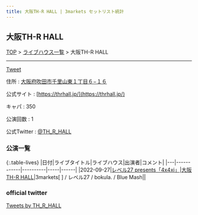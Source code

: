 ```yaml
---
title: 大阪TH-R HALL | 3markets セットリスト統計
---
```

## 大阪TH-R HALL

[TOP](/setlist/) > [ライブハウス一覧](livehouses.html) > 大阪TH-R HALL

___

<a href="https://twitter.com/share?ref_src=twsrc%5Etfw" data-text="3markets[ ]セットリスト > 大阪TH-R HALL" class="twitter-share-button" data-via="3markets" data-hashtags="3markets" data-related="3markets" data-show-count="false">Tweet</a>

住所
:    <a href="https://www.google.co.jp/maps/search/%E5%A4%A7%E9%98%AA%E5%BA%9C%E5%90%B9%E7%94%B0%E5%B8%82%E5%8D%83%E9%87%8C%E5%B1%B1%E6%9D%B1%EF%BC%91%E4%B8%81%E7%9B%AE%EF%BC%96%E2%88%92%EF%BC%91%EF%BC%96" rel="noopener noreferrer" target="_blank">大阪府吹田市千里山東１丁目６−１６</a>

公式サイト
:    [https://thrhall.jp/](https://thrhall.jp/)

キャパ
:    350

公演回数
: 1


公式Twitter
: <a href="https://twitter.com/TH_R_HALL">@TH_R_HALL</a>


### 公演一覧

{:.table-lives}
|日付|ライブタイトル|ライブハウス|出演者|コメント|
|---|------------|----------|-----|------|
|<span class="nowrap">2022-09-27</span>|[レベル27 presents「4x4xi」](live036.html)|[大阪TH-R HALL](livehouse028.html)|3markets[ ] / レベル27 / bokula. / Blue Mash||




### official twitter

<a class="twitter-timeline" href="https://twitter.com/TH_R_HALL?ref_src=twsrc%5Etfw">Tweets by TH_R_HALL</a> <script async src="https://platform.twitter.com/widgets.js" charset="utf-8"></script>


<script async src="https://platform.twitter.com/widgets.js" charset="utf-8"></script>